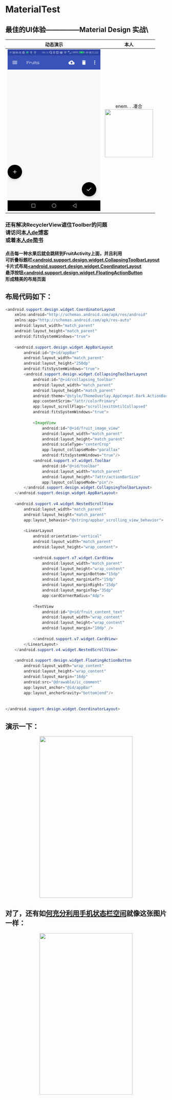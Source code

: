 # MaterialTest
## 最佳的UI体验—————Material Design 实战\
|动态演示|本人|
|:--:|:--:|
|<div align=center><img width="290" height="505" src="https://github.com/wanghao15536870732/MaterialTest/blob/master/app/src/main/res/drawable/show.gif"/></div>|   enem. . .凑合  <div align=center><img width="150" height="150" src="https://github.com/HeTingwei/ReadmeLearn/blob/master/avatar1.jpg"/></div> |

### 还有解决RecyclerView遮住Toolber的问题<br>请访问[本人de博客](http://blog.csdn.net/qq_41005535/article/details/79368989)<br>或着[本人de简书](https://www.jianshu.com/p/257364867831)
#### 点击每一种水果后就会跳转到FruitActivity上面，并且利用<br>可折叠标题栏[<android.support.design.widget.CollapsingToolbarLayout](http://blog.csdn.net/IT_51888_liang/article/details/70214143)<br>卡片式布局[<android.support.design.widget.CoordinatorLayout](http://blog.csdn.net/bigggfish/article/details/53585783)<br>悬浮按钮[<android.support.design.widget.FloatingActionButton](http://blog.csdn.net/chen_xi_hao/article/details/74347023)<br>形成精美的布局页面<br>
## 布局代码如下：
```java
<android.support.design.widget.CoordinatorLayout
    xmlns:android="http://schemas.android.com/apk/res/android"
    xmlns:app="http://schemas.android.com/apk/res-auto"
    android:layout_width="match_parent"
    android:layout_height="match_parent"
    android:fitsSystemWindows="true">

    <android.support.design.widget.AppBarLayout
        android:id="@+id/appBar"
        android:layout_width="match_parent"
        android:layout_height="250dp"
        android:fitsSystemWindows="true">
        <android.support.design.widget.CollapsingToolbarLayout
            android:id="@+id/collapsing_toolbar"
            android:layout_width="match_parent"
            android:layout_height="match_parent"
            android:theme="@style/ThemeOverlay.AppCompat.Dark.ActionBar"
            app:contentScrim="?attr/colorPrimary"
            app:layout_scrollFlags="scroll|exitUntilCollapsed"
            android:fitsSystemWindows="true">

            <ImageView
                android:id="@+id/fruit_image_view"
                android:layout_width="match_parent"
                android:layout_height="match_parent"
                android:scaleType="centerCrop"
                app:layout_collapseMode="parallax"
                android:fitsSystemWindows="true"/>
            <android.support.v7.widget.Toolbar
                android:id="@+id/toolbar"
                android:layout_width="match_parent"
                android:layout_height="?attr/actionBarSize"
                app:layout_collapseMode="pin"/>
        </android.support.design.widget.CollapsingToolbarLayout>
    </android.support.design.widget.AppBarLayout>

    <android.support.v4.widget.NestedScrollView
        android:layout_width="match_parent"
        android:layout_height="match_parent"
        app:layout_behavior="@string/appbar_scrolling_view_behavior">

        <LinearLayout
            android:orientation="vertical"
            android:layout_width="match_parent"
            android:layout_height="wrap_content">

            <android.support.v7.widget.CardView
                android:layout_width="match_parent"
                android:layout_height="wrap_content"
                android:layout_marginBottom="15dp"
                android:layout_marginLeft="15dp"
                android:layout_marginRight="15dp"
                android:layout_marginTop="35dp"
                app:cardCornerRadius="4dp">

            <TextView
                android:id="@+id/fruit_content_text"
                android:layout_width="wrap_content"
                android:layout_height="wrap_content"
                android:layout_margin="10dp" />

            </android.support.v7.widget.CardView>
        </LinearLayout>
    </android.support.v4.widget.NestedScrollView>

    <android.support.design.widget.FloatingActionButton
        android:layout_width="wrap_content"
        android:layout_height="wrap_content"
        android:layout_margin="16dp"
        android:src="@drawable/ic_comment"
        app:layout_anchor="@id/appBar"
        app:layout_anchorGravity="bottom|end"/>


</android.support.design.widget.CoordinatorLayout>
```
## 演示一下：
<div align=center><img width="290" height="505" src="https://github.com/wanghao15536870732/MaterialTest/blob/master/app/src/main/res/drawable/show_1.gif"/></div>

## 对了，还有如[何充分利用手机状态栏空间](http://blog.csdn.net/qq_41005535/article/details/79376481)就像这张图片一样：

<div align=center><img width="290" height="505" src="https://github.com/wanghao15536870732/UIBestPractice/blob/bcd2b99740b0f9a3bbe69e5b96ea5aa592a0dc68/app/src/main/res/drawable/apple.png"/></div>
